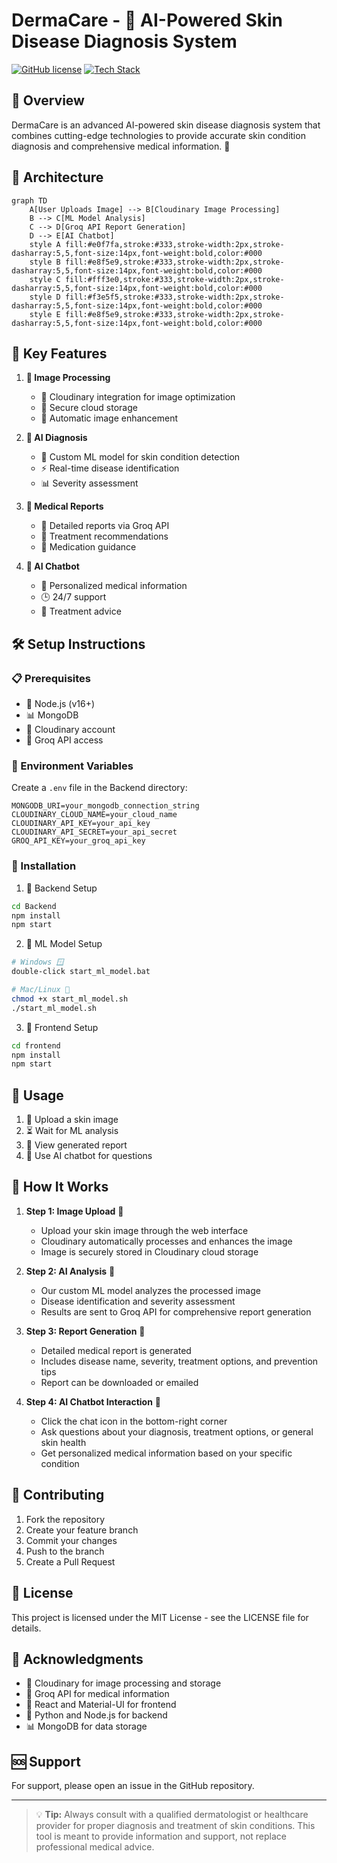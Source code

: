 # DermaCare - 🏥 AI-Powered Skin Disease Diagnosis System

[![GitHub license](https://img.shields.io/github/license/Sameeksha0329/DermaCare)](https://github.com/Sameeksha0329/DermaCare/blob/main/LICENSE)
[![Tech Stack](https://skillicons.dev/icons?i=nodejs,react,python,mongodb)](https://skillicons.dev)

## 🌟 Overview
DermaCare is an advanced AI-powered skin disease diagnosis system that combines cutting-edge technologies to provide accurate skin condition diagnosis and comprehensive medical information. 🚀

## 🔄 Architecture

```mermaid
graph TD
    A[User Uploads Image] --> B[Cloudinary Image Processing]
    B --> C[ML Model Analysis]
    C --> D[Groq API Report Generation]
    D --> E[AI Chatbot]
    style A fill:#e0f7fa,stroke:#333,stroke-width:2px,stroke-dasharray:5,5,font-size:14px,font-weight:bold,color:#000
    style B fill:#e8f5e9,stroke:#333,stroke-width:2px,stroke-dasharray:5,5,font-size:14px,font-weight:bold,color:#000
    style C fill:#fff3e0,stroke:#333,stroke-width:2px,stroke-dasharray:5,5,font-size:14px,font-weight:bold,color:#000
    style D fill:#f3e5f5,stroke:#333,stroke-width:2px,stroke-dasharray:5,5,font-size:14px,font-weight:bold,color:#000
    style E fill:#e8f5e9,stroke:#333,stroke-width:2px,stroke-dasharray:5,5,font-size:14px,font-weight:bold,color:#000
```

## 🎯 Key Features

1. **📸 Image Processing**
   - 🌟 Cloudinary integration for image optimization
   - 🔐 Secure cloud storage
   - 🎨 Automatic image enhancement

2. **🤖 AI Diagnosis**
   - 🧠 Custom ML model for skin condition detection
   - ⚡ Real-time disease identification
   - 📊 Severity assessment

3. **📄 Medical Reports**
   - 📖 Detailed reports via Groq API
   - 💊 Treatment recommendations
   - 🏥 Medication guidance

4. **💬 AI Chatbot**
   - 🤖 Personalized medical information
   - 🕒 24/7 support
   - 💊 Treatment advice

## 🛠️ Setup Instructions

### 📋 Prerequisites
- 🐍 Node.js (v16+)
- 📊 MongoDB
- 🌈 Cloudinary account
- 🤖 Groq API access

### 🔑 Environment Variables
Create a `.env` file in the Backend directory:
```
MONGODB_URI=your_mongodb_connection_string
CLOUDINARY_CLOUD_NAME=your_cloud_name
CLOUDINARY_API_KEY=your_api_key
CLOUDINARY_API_SECRET=your_api_secret
GROQ_API_KEY=your_groq_api_key
```

### 🚀 Installation

1. 🔧 Backend Setup
```bash
cd Backend
npm install
npm start
```

2. 🤖 ML Model Setup
```bash
# Windows 🪟
double-click start_ml_model.bat

# Mac/Linux 🐧
chmod +x start_ml_model.sh
./start_ml_model.sh
```

3. 🎨 Frontend Setup
```bash
cd frontend
npm install
npm start
```

## 📖 Usage

1. 📸 Upload a skin image
2. ⏳ Wait for ML analysis
3. 📄 View generated report
4. 💬 Use AI chatbot for questions

## 🎯 How It Works

1. **Step 1: Image Upload** 📸
   - Upload your skin image through the web interface
   - Cloudinary automatically processes and enhances the image
   - Image is securely stored in Cloudinary cloud storage

2. **Step 2: AI Analysis** 🤖
   - Our custom ML model analyzes the processed image
   - Disease identification and severity assessment
   - Results are sent to Groq API for comprehensive report generation

3. **Step 3: Report Generation** 📄
   - Detailed medical report is generated
   - Includes disease name, severity, treatment options, and prevention tips
   - Report can be downloaded or emailed

4. **Step 4: AI Chatbot Interaction** 💬
   - Click the chat icon in the bottom-right corner
   - Ask questions about your diagnosis, treatment options, or general skin health
   - Get personalized medical information based on your specific condition

## 🤝 Contributing

1. Fork the repository
2. Create your feature branch
3. Commit your changes
4. Push to the branch
5. Create a Pull Request

## 📄 License
This project is licensed under the MIT License - see the LICENSE file for details.

## 🙏 Acknowledgments
- 🌈 Cloudinary for image processing and storage
- 🤖 Groq API for medical information
- 🎨 React and Material-UI for frontend
- 🐍 Python and Node.js for backend
- 📊 MongoDB for data storage

## 🆘 Support
For support, please open an issue in the GitHub repository.

---

> 💡 **Tip:** Always consult with a qualified dermatologist or healthcare provider for proper diagnosis and treatment of skin conditions. This tool is meant to provide information and support, not replace professional medical advice.